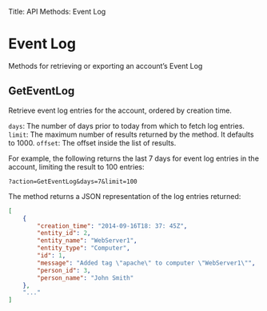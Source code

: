 Title: API Methods: Event Log

# Event Log

Methods for retrieving or exporting an account’s Event Log

## GetEventLog

Retrieve event log entries for the account, ordered by creation time.

`days`: The number of days prior to today from which to fetch log entries.
`limit`: The maximum number of results returned by the method. It defaults to 1000.
`offset`: The offset inside the list of results.

For example, the following returns the last 7 days for event log entries in the account, limiting the result to 100 entries:

```text
?action=GetEventLog&days=7&limit=100
```

The method returns a JSON representation of the log entries returned:

```json
[
    {
        "creation_time": "2014-09-16T18: 37: 45Z",
        "entity_id": 2,
        "entity_name": "WebServer1",
        "entity_type": "Computer",
        "id": 1,
        "message": "Added tag \"apache\" to computer \"WebServer1\"",
        "person_id": 3,
        "person_name": "John Smith"
    },
    "..."
]
```